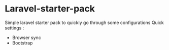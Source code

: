 # Laravel-starter-pack
Simple laravel starter pack to quickly go through some configurations
Quick settings :
- Browser sync
- Bootstrap
